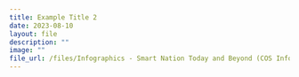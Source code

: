 ```yaml
---
title: Example Title 2
date: 2023-08-10
layout: file
description: ""
image: ""
file_url: /files/Infographics - Smart Nation Today and Beyond (COS Infographics 2023).pdf
---
```

